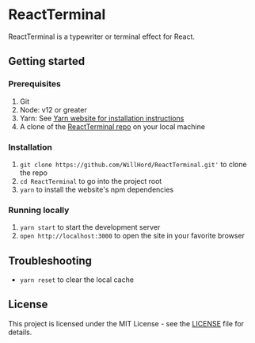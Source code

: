 # ReactTerminal

ReactTerminal is a typewriter or terminal effect for React.

## Getting started

### Prerequisites

1. Git
1. Node: v12 or greater
1. Yarn: See [Yarn website for installation instructions](https://yarnpkg.com/lang/en/docs/install/)
1. A clone of the [ReactTerminal repo](https://github.com/WillHord/ReactTerminal) on your local machine

### Installation

1. `git clone https://github.com/WillHord/ReactTerminal.git'` to clone the repo
1. `cd ReactTerminal` to go into the project root
1. `yarn` to install the website's npm dependencies

### Running locally

1. `yarn start` to start the development server 
1. `open http://localhost:3000` to open the site in your favorite browser

## Troubleshooting

- `yarn reset` to clear the local cache

## License
This project is licensed under the MIT License - see the [LICENSE](LICENSE) file for details.
